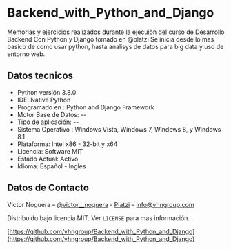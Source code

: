 # Backend_with_Python_and_Django
Memorias y ejercicios realizados durante la ejecuiòn del curso de Desarrollo Backend Con Python y Django tomado en @platzi
Se inicia desde lo mas basico de como usar python, hasta analisys de datos para big data y uso de entorno web.

## Datos tecnicos

* Python versión 3.8.0 
* IDE: Native Python
* Programado en : Python and Django Framework
* Motor Base de Datos: --
* Tipo de aplicación: --
* Sistema Operativo : Windows Vista, Windows 7, Windows 8, y Windows 8.1
* Plataforma: Intel x86 - 32-bit y x64
* Licencia: Software MIT
* Estado Actual: Activo
* Idioma: Español - Ingles

## Datos de Contacto

Victor Noguera – [@victor__noguera](https://twitter.com/victor__noguera) - [Platzi](https://platzi.com/@victor__noguera) – info@vhngroup.com

Distribuido bajo licencia MIT. Ver ``LICENSE`` para mas información.

[https://github.com/vhngroup/Backend_with_Python_and_Django](https://github.com/vhngroup/Backend_with_Python_and_Django)